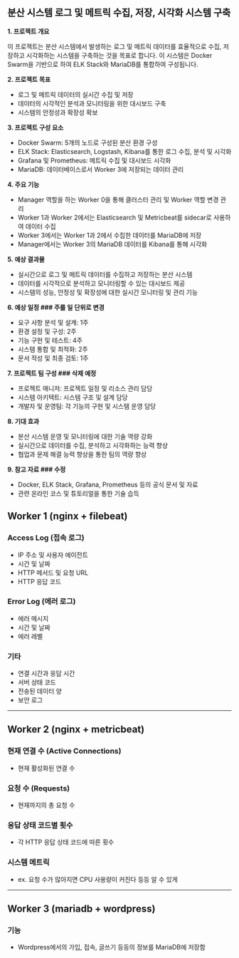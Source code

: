 ## 분산 시스템 로그 및 메트릭 수집, 저장, 시각화 시스템 구축

**1. 프로젝트 개요**

이 프로젝트는 분산 시스템에서 발생하는 로그 및 메트릭 데이터를 효율적으로 수집, 저장하고 시각화하는 시스템을 구축하는 것을 목표로 합니다. 이 시스템은 Docker Swarm을 기반으로 하여 ELK Stack와 MariaDB를 통합하여 구성됩니다.

**2. 프로젝트 목표**

- 로그 및 메트릭 데이터의 실시간 수집 및 저장
- 데이터의 시각적인 분석과 모니터링을 위한 대시보드 구축
- 시스템의 안정성과 확장성 확보

**3. 프로젝트 구성 요소**

- Docker Swarm: 5개의 노드로 구성된 분산 환경 구성
- ELK Stack: Elasticsearch, Logstash, Kibana를 통한 로그 수집, 분석 및 시각화
- Grafana 및 Prometheus: 메트릭 수집 및 대시보드 시각화
- MariaDB: 데이터베이스로서 Worker 3에 저장되는 데이터 관리

**4. 주요 기능**

- Manager 역할을 하는 Worker 0을 통해 클러스터 관리 및 Worker 역할 변경 관리
- Worker 1과 Worker 2에서는 Elasticsearch 및 Metricbeat를 sidecar로 사용하여 데이터 수집
- Worker 3에서는 Worker 1과 2에서 수집한 데이터를 MariaDB에 저장
- Manager에서는 Worker 3의 MariaDB 데이터를 Kibana를 통해 시각화

**5. 예상 결과물**

- 실시간으로 로그 및 메트릭 데이터를 수집하고 저장하는 분산 시스템
- 데이터를 시각적으로 분석하고 모니터링할 수 있는 대시보드 제공
- 시스템의 성능, 안정성 및 확장성에 대한 실시간 모니터링 및 관리 기능

**6. 예상 일정 ### 주를 일 단위로 변경**

- 요구 사항 분석 및 설계: 1주
- 환경 설정 및 구성: 2주
- 기능 구현 및 테스트: 4주
- 시스템 통합 및 최적화: 2주
- 문서 작성 및 최종 검토: 1주

**7. 프로젝트 팀 구성 ### 삭제 예정**

- 프로젝트 매니저: 프로젝트 일정 및 리소스 관리 담당
- 시스템 아키텍트: 시스템 구조 및 설계 담당
- 개발자 및 운영팀: 각 기능의 구현 및 시스템 운영 담당

**8. 기대 효과**

- 분산 시스템 운영 및 모니터링에 대한 기술 역량 강화
- 실시간으로 데이터를 수집, 분석하고 시각화하는 능력 향상
- 협업과 문제 해결 능력 향상을 통한 팀의 역량 향상

**9. 참고 자료 ### 수정**

- Docker, ELK Stack, Grafana, Prometheus 등의 공식 문서 및 자료
- 관련 온라인 코스 및 튜토리얼을 통한 기술 습득


</aside>

## Worker 1 (nginx + filebeat)

### Access Log (접속 로그)
- IP 주소 및 사용자 에이전트
- 시간 및 날짜
- HTTP 메서드 및 요청 URL
- HTTP 응답 코드

### Error Log (에러 로그)
- 에러 메시지
- 시간 및 날짜
- 에러 레벨

### 기타
- 연결 시간과 응답 시간
- 서버 상태 코드
- 전송된 데이터 양
- 보안 로그

---

## Worker 2 (nginx + metricbeat)

### 현재 연결 수 (Active Connections)
- 현재 활성화된 연결 수

### 요청 수 (Requests)
- 현재까지의 총 요청 수

### 응답 상태 코드별 횟수
- 각 HTTP 응답 상태 코드에 따른 횟수

### 시스템 메트릭
- ex. 요청 수가 많아지면 CPU 사용량이 커진다 등등 알 수 있게

---

## Worker 3 (mariadb + wordpress)

### 기능
- Wordpress에서의 가입, 접속, 글쓰기 등등의 정보를 MariaDB에 저장함

